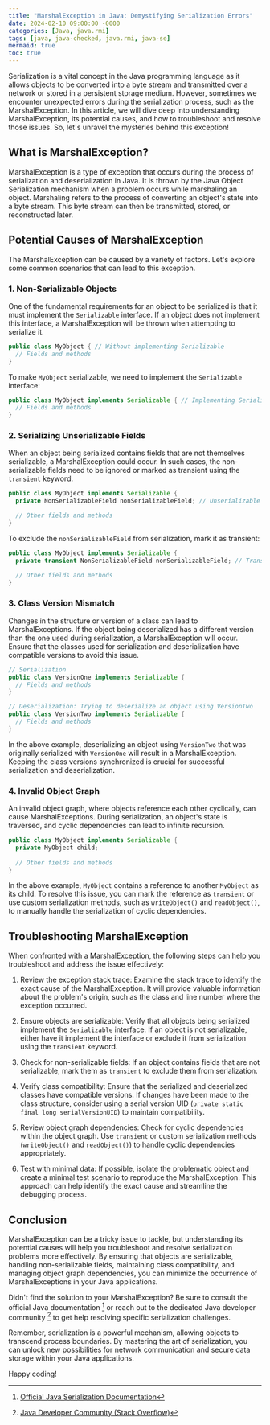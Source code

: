```yaml
---
title: "MarshalException in Java: Demystifying Serialization Errors"
date: 2024-02-10 09:00:00 -0000
categories: [Java, java.rmi]
tags: [java, java-checked, java.rmi, java-se]
mermaid: true
toc: true
---
```



Serialization is a vital concept in the Java programming language as it allows objects to be converted into a byte stream and transmitted over a network or stored in a persistent storage medium. However, sometimes we encounter unexpected errors during the serialization process, such as the MarshalException. In this article, we will dive deep into understanding MarshalException, its potential causes, and how to troubleshoot and resolve those issues. So, let's unravel the mysteries behind this exception!

## What is MarshalException?

MarshalException is a type of exception that occurs during the process of serialization and deserialization in Java. It is thrown by the Java Object Serialization mechanism when a problem occurs while marshaling an object. Marshaling refers to the process of converting an object's state into a byte stream. This byte stream can then be transmitted, stored, or reconstructed later.

## Potential Causes of MarshalException

The MarshalException can be caused by a variety of factors. Let's explore some common scenarios that can lead to this exception.

### 1. Non-Serializable Objects

One of the fundamental requirements for an object to be serialized is that it must implement the `Serializable` interface. If an object does not implement this interface, a MarshalException will be thrown when attempting to serialize it.

```java
public class MyObject { // Without implementing Serializable
  // Fields and methods
}
```

To make `MyObject` serializable, we need to implement the `Serializable` interface:

```java
public class MyObject implements Serializable { // Implementing Serializable
  // Fields and methods
}
```

### 2. Serializing Unserializable Fields

When an object being serialized contains fields that are not themselves serializable, a MarshalException could occur. In such cases, the non-serializable fields need to be ignored or marked as transient using the `transient` keyword.

```java
public class MyObject implements Serializable {
  private NonSerializableField nonSerializableField; // Unserializable field

  // Other fields and methods
}
```

To exclude the `nonSerializableField` from serialization, mark it as transient:

```java
public class MyObject implements Serializable {
  private transient NonSerializableField nonSerializableField; // Transient field

  // Other fields and methods
}
```

### 3. Class Version Mismatch

Changes in the structure or version of a class can lead to MarshalExceptions. If the object being deserialized has a different version than the one used during serialization, a MarshalException will occur. Ensure that the classes used for serialization and deserialization have compatible versions to avoid this issue.

```java
// Serialization
public class VersionOne implements Serializable {
  // Fields and methods
}

// Deserialization: Trying to deserialize an object using VersionTwo
public class VersionTwo implements Serializable {
  // Fields and methods
}
```

In the above example, deserializing an object using `VersionTwo` that was originally serialized with `VersionOne` will result in a MarshalException. Keeping the class versions synchronized is crucial for successful serialization and deserialization.

### 4. Invalid Object Graph

An invalid object graph, where objects reference each other cyclically, can cause MarshalExceptions. During serialization, an object's state is traversed, and cyclic dependencies can lead to infinite recursion.

```java
public class MyObject implements Serializable {
  private MyObject child;
  
  // Other fields and methods
}
```

In the above example, `MyObject` contains a reference to another `MyObject` as its child. To resolve this issue, you can mark the reference as `transient` or use custom serialization methods, such as `writeObject()` and `readObject()`, to manually handle the serialization of cyclic dependencies.

## Troubleshooting MarshalException

When confronted with a MarshalException, the following steps can help you troubleshoot and address the issue effectively:

1. Review the exception stack trace: Examine the stack trace to identify the exact cause of the MarshalException. It will provide valuable information about the problem's origin, such as the class and line number where the exception occurred.

2. Ensure objects are serializable: Verify that all objects being serialized implement the `Serializable` interface. If an object is not serializable, either have it implement the interface or exclude it from serialization using the `transient` keyword.

3. Check for non-serializable fields: If an object contains fields that are not serializable, mark them as `transient` to exclude them from serialization.

4. Verify class compatibility: Ensure that the serialized and deserialized classes have compatible versions. If changes have been made to the class structure, consider using a serial version UID (`private static final long serialVersionUID`) to maintain compatibility.

5. Review object graph dependencies: Check for cyclic dependencies within the object graph. Use `transient` or custom serialization methods (`writeObject()` and `readObject()`) to handle cyclic dependencies appropriately.

6. Test with minimal data: If possible, isolate the problematic object and create a minimal test scenario to reproduce the MarshalException. This approach can help identify the exact cause and streamline the debugging process.

## Conclusion

MarshalException can be a tricky issue to tackle, but understanding its potential causes will help you troubleshoot and resolve serialization problems more effectively. By ensuring that objects are serializable, handling non-serializable fields, maintaining class compatibility, and managing object graph dependencies, you can minimize the occurrence of MarshalExceptions in your Java applications.

Didn't find the solution to your MarshalException? Be sure to consult the official Java documentation [^1^] or reach out to the dedicated Java developer community [^2^] to get help resolving specific serialization challenges.

Remember, serialization is a powerful mechanism, allowing objects to transcend process boundaries. By mastering the art of serialization, you can unlock new possibilities for network communication and secure data storage within your Java applications.

Happy coding!

[^1^]: [Official Java Serialization Documentation](https://docs.oracle.com/en/java/javase/15/docs/api/java.base/java/io/Serializable.html)
[^2^]: [Java Developer Community (Stack Overflow)](https://stackoverflow.com/questions/tagged/java)